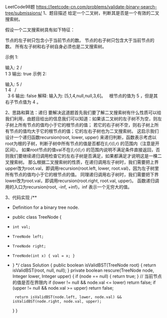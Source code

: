 LeetCode98题
https://leetcode-cn.com/problems/validate-binary-search-tree/submissions/
1、题目描述
给定一个二叉树，判断其是否是一个有效的二叉搜索树。

假设一个二叉搜索树具有如下特征：

节点的左子树只包含小于当前节点的数。
节点的右子树只包含大于当前节点的数。
所有左子树和右子树自身必须也是二叉搜索树。

示例 1:

输入:
    2
   / \
  1   3
输出: true
示例 2:

输入:
    5
   / \
  1   4
     / \
    3   6
输出: false
解释: 输入为: [5,1,4,null,null,3,6]。
     根节点的值为 5 ，但是其右子节点值为 4 。

2、思路和算法：递归
要解决这道题首先我们要了解二叉搜索树有什么性质可以给我们利用，由题目给出的信息我们可以知道：如果该二叉树的左子树不为空，则左子树上所有节点的值均小于它的根节点的值； 
若它的右子树不空，则右子树上所有节点的值均大于它的根节点的值；它的左右子树也为二叉搜索树。
这启示我们设计一个递归函数recursion(root, lower, upper) 来递归判断，函数表示考虑以root为根的子树，判断子树中所有节点的值是否都在(l,r)(l,r) 的范围内（注意是开区间）。
如果root节点的值val不在(l,r)(l,r) 的范围内说明不满足条件直接返回，否则我们要继续递归调用检查它的左右子树是否满足，如果都满足才说明这是一棵二叉搜索树。
那么根据二叉搜索树的性质，在递归调用左子树时，我们需要把上界upper改为root.val，即调用recursion(root.left, lower, root.val)，因为左子树里所有节点的值均小于它的根节点的值。
同理递归调用右子树时，我们需要把下界lower改为root.val，即调用recursion(root.right, root.val, upper)。
函数递归调用的入口为recursion(root, -inf, +inf)，inf 表示一个无穷大的值。

3、代码实现
/**
 * Definition for a binary tree node.
 * public class TreeNode {
 *     int val;
 *     TreeNode left;
 *     TreeNode right;
 *     TreeNode(int x) { val = x; }
 * }
 */
class Solution {
    public boolean isValidBST(TreeNode root) {
        return isValidBST(root, null, null);
    }
    private boolean rescure(TreeNode node, Integer lower, Integer upper) {
        if (node == null) {
            return true;
        }
        // 当前节点的值是否在界限内
        if (lower != null && node.val <= lower) return false;
        if (upper != null && node.val >= upper) return false;

        return isValidBST(node.left, lower, node.val) && isValidBST(node.right, node.val, upper);
    }
}
